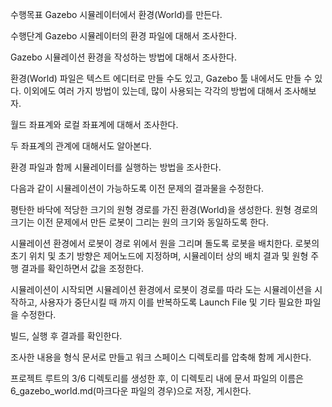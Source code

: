 수행목표
Gazebo 시뮬레이터에서 환경(World)를 만든다.

수행단계
Gazebo 시뮬레이터의 환경 파일에 대해서 조사한다.

Gazebo 시뮬레이션 환경을 작성하는 방법에 대해서 조사한다.

환경(World) 파일은 텍스트 에디터로 만들 수도 있고, Gazebo 툴 내에서도 만들 수 있다. 이외에도 여러 가지 방법이 있는데, 많이 사용되는 각각의 방법에 대해서 조사해보자.

월드 좌표계와 로컬 좌표계에 대해서 조사한다.

두 좌표계의 관계에 대해서도 알아본다.

환경 파일과 함께 시뮬레이터를 실행하는 방법을 조사한다.

다음과 같이 시뮬레이션이 가능하도록 이전 문제의 결과물을 수정한다.

평탄한 바닥에 적당한 크기의 원형 경로를 가진 환경(World)을 생성한다. 원형 경로의 크기는 이전 문제에서 만든 로봇이 그리는 원의 크기와 동일하도록 한다.

시뮬레이션 환경에서 로봇이 경로 위에서 원을 그리며 돌도록 로봇을 배치한다. 로봇의 초기 위치 및 초기 방향은 제어노드에 지정하며, 시뮬레이터 상의 배치 결과 및 원형 주행 결과를 확인하면서 값을 조정한다.

시뮬레이션이 시작되면 시뮬레이션 환경에서 로봇이 경로를 따라 도는 시뮬레이션을 시작하고, 사용자가 중단시킬 때 까지 이를 반복하도록 Launch File 및 기타 필요한 파일을 수정한다.

빌드, 실행 후 결과를 확인한다.

조사한 내용을 형식 문서로 만들고 워크 스페이스 디렉토리를 압축해 함께 게시한다.

프로젝트 루트의 3/6 디렉토리를 생성한 후, 이 디렉토리 내에 문서 파일의 이름은 6_gazebo_world.md(마크다운 파일의 경우)으로 저장, 게시한다.